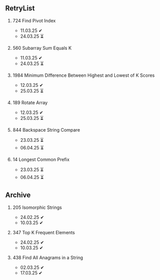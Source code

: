 ## RetryList

1. 724 Find Pivot Index
    - 11.03.25 ✔
    - 24.03.25 ⏳

1. 560 Subarray Sum Equals K
    - 11.03.25 ✔
    - 24.03.25 ⏳

1. 1984 Minimum Difference Between Highest and Lowest of K Scores
    - 12.03.25 ✔
    - 25.03.25 ⏳

1. 189 Rotate Array 
    - 12.03.25 ✔
    - 25.03.25 ⏳

1. 844 Backspace String Compare 
    - 23.03.25 ⏳
    - 06.04.25 ⏳

1. 14 Longest Common Prefix 
    - 23.03.25 ⏳
    - 06.04.25 ⏳

## Archive

1. 205 Isomorphic Strings
    - 24.02.25 ✔
    - 10.03.25 ✔

1. 347 Top K Frequent Elements
    - 24.02.25 ✔
    - 10.03.25 ✔

1. 438 Find All Anagrams in a String
    - 02.03.25 ✔
    - 17.03.25 ✔